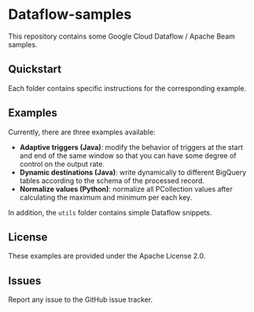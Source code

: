 # Dataflow-samples

This repository contains some Google Cloud Dataflow / Apache Beam samples.

## Quickstart

Each folder contains specific instructions for the corresponding example.

## Examples

Currently, there are three examples available:

* **Adaptive triggers (Java)**: modify the behavior of triggers at the start and end of the same window so that you can have some degree of control on the output rate.
* **Dynamic destinations (Java)**: write dynamically to different BigQuery tables according to the schema of the processed record.
* **Normalize values (Python)**: normalize all PCollection values after calculating the maximum and minimum per each key.

In addition, the `utils` folder contains simple Dataflow snippets.

## License

These examples are provided under the Apache License 2.0.

## Issues

Report any issue to the GitHub issue tracker.
